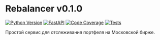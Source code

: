 # Rebalancer v0.1.0

[![Python Version](https://img.shields.io/badge/python-3.8%2B-blue?style=flat-square&logo=python)](https://www.python.org/)
[![FastAPI](https://img.shields.io/badge/FastAPI-0.104%2B-009688?style=flat-square&logo=fastapi)](https://fastapi.tiangolo.com/)
[![Code Coverage](https://img.shields.io/badge/coverage-68%25-green?style=flat-square)](https://github.com/gelbermat/rebal)
[![Tests](https://img.shields.io/badge/tests-211%20passed-green?style=flat-square&logo=pytest)](https://github.com/gelbermat/rebal)

Простой сервис для отслеживания портфеля на Московской бирже.
